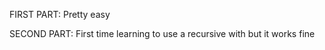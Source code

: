 FIRST PART:
Pretty easy

SECOND PART:
First time learning to use a recursive with
but it works fine
